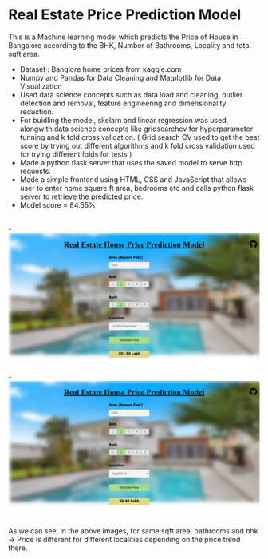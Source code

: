 # Real Estate Price Prediction Model

This is a Machine learning model which predicts the Price of House in Bangalore according to the BHK, Number of Bathrooms, Locality and total sqft area.

- Dataset : Banglore home prices from kaggle.com
- Numpy and Pandas for Data Cleaning and Matplotlib for Data Visualization
- Used data science concepts such as data load and cleaning, outlier detection and removal, feature engineering and dimensionality reduction.
- For buidling the model, skelarn and linear regression was used, alongwith data science concepts like gridsearchcv for hyperparameter tunning and k fold cross validation.
( Grid search CV used to get the best score by trying out different algorithms and k fold cross validation used for trying different folds for tests )
- Made a python flask server that uses the saved model to serve http requests. 
- Made a simple frontend using HTML, CSS and JavaScript that allows user to enter home square ft area, bedrooms etc and calls python flask server to retrieve the predicted price.
- Model score = 84.55%
<br />
- <img src="images/1.png" />
- <img src="images/2.png" />

<br />

As we can see, in the above images, for same sqft area, bathrooms and bhk -> Price is different for different localities depending on the price trend there.